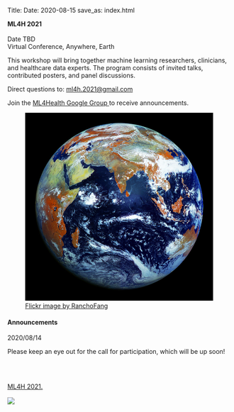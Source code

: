 Title:
Date: 2020-08-15
save_as: index.html

<div class="container">

<div class="row">
<div class="col-md-7">
    <p>
        <b>
            ML4H 2021
<!--             : a workshop at
            <a href="https://neurips.cc">NeurIPS 2020</a> -->
        </b> <br>
<!--         <b> Advancing Healthcare for All</b> -->
        <br> 
    Date TBD <br>
    Virtual Conference, Anywhere, Earth
    </p>
    <p>This workshop will bring together machine learning researchers, clinicians, and healthcare data experts. The program consists of invited talks, contributed posters, and panel discussions.
<!--     <p>This year, we focus specifically on advancing healthcare for all people. For machine learning to truly revolutionise healthcare, as is so often promised, we must focus on using it to broaden ML access while ensuring our models remain beneficial to all.</p>
    <p>Find live video at the <a href="https://neurips.cc/virtual/2020/protected/workshop_16134.html">Official NeurIPS workshop page (requires registration)</a></p> -->
    <p>Direct questions to:
                <a href="mailto:ml4h.2021@gmail.com">
                    ml4h.2021@gmail.com
                </a>
    </p>        
    <p>Join the
        <a href="https://groups.google.com/d/forum/ml4health">
        ML4Health Google Group
        </a>
        to receive announcements.
    </p>
    <!-- <p>Apply for a <a href="https://forms.gle/SEc4Nj3RnmN6GN8e8">Travel Grant</a>.</p> -->
</div>

<div class="col-md-5" style="padding-left: 0px;  padding-right: 0px;">
<figure class="figure">
<img
    src="images/earth_800x800.jpg"
    class="img-fluid"
    alt="Picture of Earth.">
<figcaption class="figure-caption">
    <a href="https://www.flickr.com/photos/73757473@N07/">
        Flickr image by RanchoFang</a>
</figcaption>
</figure>
</div>
</div>

<h4>Announcements</h4>


<div class="row">
<div class="alert alert-success" role="alert">
<p> 2020/08/14 </p>
<p>Please keep an eye out for the call for participation</a>, which will be up soon!</p>
</div>
</div>
<!--<a href="./pages/call-for-participation.html"> -->

<!-- 
<div class="row">
<div class="alert alert-info" role="alert">
<p> <a href="./pages/schedule.html"> Day of Schedule </a>
<p> 2019/11/30 Schedule Posted </p>
</div>
</div>

<div class="row">
<div class="alert alert-info" role="alert">
<p>Poster Instructions</p>
<p> Size: 36 W X 48 H (inches) or 90 W X 122 H (cm) <br />
Paper Type: Light-weight (e.g., not-laminated) <br />
Attaching to Wall: There are no poster boards, we will have tape or some other means of attaching the posters to the wall.
<emph>
</emph>
</p>
</div>
</div> -->
<br>
<br>
<div class="row">
<div class="col-md-12">
<p> <a href="./pages/sponsorship.html">ML4H 2021.</a>
 </p>
 <img src="{static}/images/roche.png" align="center">
</div>
